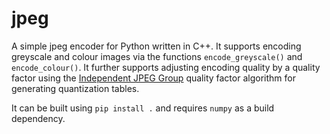 # jpeg
A simple jpeg encoder for Python written in C++. It supports encoding greyscale and colour images via the functions `encode_greyscale()` and `encode_colour()`. It further supports adjusting encoding quality by a quality factor using the [Independent JPEG Group](https://github.com/libjpeg-turbo/ijg) quality factor algorithm for generating quantization tables.

It can be built using `pip install .` and requires `numpy` as a build dependency.
